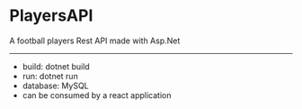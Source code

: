 # PlayersAPI
<p>A football players Rest API made with Asp.Net</p>
<hr>
<ul>
<li>build: dotnet build</li>
<li>run: dotnet run</li>
<li>database: MySQL</li>
<li>can be consumed by a react application</li>
</ul>

